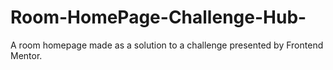 # Room-HomePage-Challenge-Hub-
A room homepage made as a solution to a challenge presented by Frontend Mentor.
